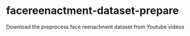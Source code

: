 # facereenactment-dataset-prepare
Download the preprocess face reenactment dataset from Youtube videos
